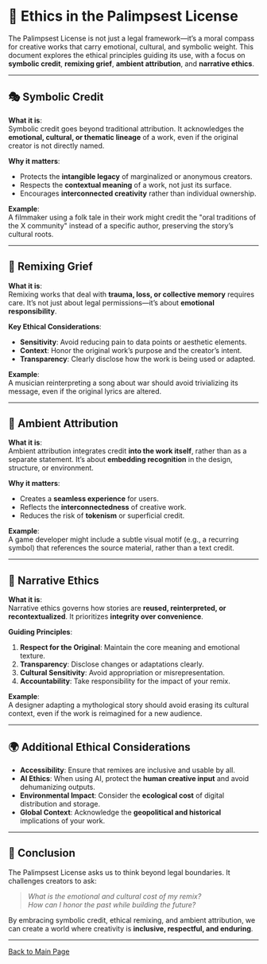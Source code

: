 # 🧭 Ethics in the Palimpsest License

The Palimpsest License is not just a legal framework—it’s a moral compass for creative works that carry emotional, cultural, and symbolic weight. This document explores the ethical principles guiding its use, with a focus on **symbolic credit**, **remixing grief**, **ambient attribution**, and **narrative ethics**.

---

## 🎭 Symbolic Credit

**What it is**:  
Symbolic credit goes beyond traditional attribution. It acknowledges the **emotional, cultural, or thematic lineage** of a work, even if the original creator is not directly named.

**Why it matters**:  
- Protects the **intangible legacy** of marginalized or anonymous creators.  
- Respects the **contextual meaning** of a work, not just its surface.  
- Encourages **interconnected creativity** rather than individual ownership.

**Example**:  
A filmmaker using a folk tale in their work might credit the "oral traditions of the X community" instead of a specific author, preserving the story’s cultural roots.

---

## 🧠 Remixing Grief

**What it is**:  
Remixing works that deal with **trauma, loss, or collective memory** requires care. It’s not just about legal permissions—it’s about **emotional responsibility**.

**Key Ethical Considerations**:  
- **Sensitivity**: Avoid reducing pain to data points or aesthetic elements.  
- **Context**: Honor the original work’s purpose and the creator’s intent.  
- **Transparency**: Clearly disclose how the work is being used or adapted.

**Example**:  
A musician reinterpreting a song about war should avoid trivializing its message, even if the original lyrics are altered.

---

## 🧩 Ambient Attribution

**What it is**:  
Ambient attribution integrates credit **into the work itself**, rather than as a separate statement. It’s about **embedding recognition** in the design, structure, or environment.

**Why it matters**:  
- Creates a **seamless experience** for users.  
- Reflects the **interconnectedness** of creative work.  
- Reduces the risk of **tokenism** or superficial credit.

**Example**:  
A game developer might include a subtle visual motif (e.g., a recurring symbol) that references the source material, rather than a text credit.

---

## 📜 Narrative Ethics

**What it is**:  
Narrative ethics governs how stories are **reused, reinterpreted, or recontextualized**. It prioritizes **integrity over convenience**.

**Guiding Principles**:  
1. **Respect for the Original**: Maintain the core meaning and emotional texture.  
2. **Transparency**: Disclose changes or adaptations clearly.  
3. **Cultural Sensitivity**: Avoid appropriation or misrepresentation.  
4. **Accountability**: Take responsibility for the impact of your remix.

**Example**:  
A designer adapting a mythological story should avoid erasing its cultural context, even if the work is reimagined for a new audience.

---

## 🌍 Additional Ethical Considerations

- **Accessibility**: Ensure that remixes are inclusive and usable by all.  
- **AI Ethics**: When using AI, protect the **human creative input** and avoid dehumanizing outputs.  
- **Environmental Impact**: Consider the **ecological cost** of digital distribution and storage.  
- **Global Context**: Acknowledge the **geopolitical and historical** implications of your work.

---

## 🧭 Conclusion

The Palimpsest License asks us to think beyond legal boundaries. It challenges creators to ask:  
> *What is the emotional and cultural cost of my remix?*  
> *How can I honor the past while building the future?*

By embracing symbolic credit, ethical remixing, and ambient attribution, we can create a world where creativity is **inclusive, respectful, and enduring**.

---

[Back to Main Page](../README.md)
